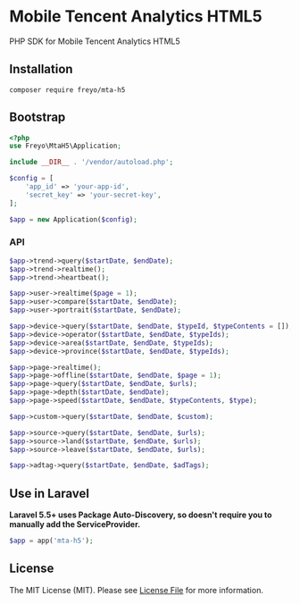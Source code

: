 # Mobile Tencent Analytics HTML5

PHP SDK for Mobile Tencent Analytics HTML5

## Installation

  ```shell
  composer require freyo/mta-h5
  ```

## Bootstrap

  ```php
  <?php
  use Freyo\MtaH5\Application;

  include __DIR__ . '/vendor/autoload.php';

  $config = [
      'app_id' => 'your-app-id',
      'secret_key' => 'your-secret-key',
  ];
  
  $app = new Application($config);
  
  ```
### API

```php
$app->trend->query($startDate, $endDate);
$app->trend->realtime();
$app->trend->heartbeat();

$app->user->realtime($page = 1);
$app->user->compare($startDate, $endDate);
$app->user->portrait($startDate, $endDate);

$app->device->query($startDate, $endDate, $typeId, $typeContents = []);
$app->device->operator($startDate, $endDate, $typeIds);
$app->device->area($startDate, $endDate, $typeIds);
$app->device->province($startDate, $endDate, $typeIds);

$app->page->realtime();
$app->page->offline($startDate, $endDate, $page = 1);
$app->page->query($startDate, $endDate, $urls);
$app->page->depth($startDate, $endDate);
$app->page->speed($startDate, $endDate, $typeContents, $type);

$app->custom->query($startDate, $endDate, $custom);

$app->source->query($startDate, $endDate, $urls);
$app->source->land($startDate, $endDate, $urls);
$app->source->leave($startDate, $endDate, $urls);

$app->adtag->query($startDate, $endDate, $adTags);
```

## Use in Laravel
  
**Laravel 5.5+ uses Package Auto-Discovery, so doesn't require you to manually add the ServiceProvider.**

```php
$app = app('mta-h5');
```

## License

The MIT License (MIT). Please see [License File](LICENSE) for more information.